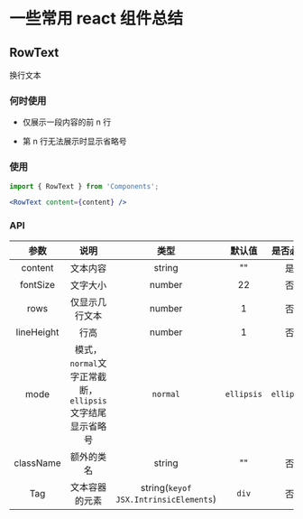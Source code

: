 # 一些常用 react 组件总结

## RowText

换行文本

### 何时使用

- 仅展示一段内容的前 n 行

- 第 n 行无法展示时显示省略号

### 使用

```jsx
import { RowText } from 'Components';

<RowText content={content} />
```



### API

|    参数    |                           说明                           |                 类型                  |   默认值   | 是否必须 |
| :--------: | :------------------------------------------------------: | :-----------------------------------: | :--------: | :------: |
|  content   |                         文本内容                         |                string                 |     ""     |    是    |
|  fontSize  |                         文字大小                         |                number                 |     22     |    否    |
|    rows    |                      仅显示几行文本                      |                number                 |     1      |    否    |
| lineHeight |                           行高                           |                number                 |     1      |    否    |
|    mode    | 模式，`normal`文字正常截断，`ellipsis`文字结尾显示省略号 |          `normal`|`ellipsis`          | `ellipsis` |    否    |
| className  |                        额外的类名                        |                string                 |     ""     |    否    |
|    Tag     |                      文本容器的元素                      | string(`keyof JSX.IntrinsicElements`) |   `div`    |    否    |

